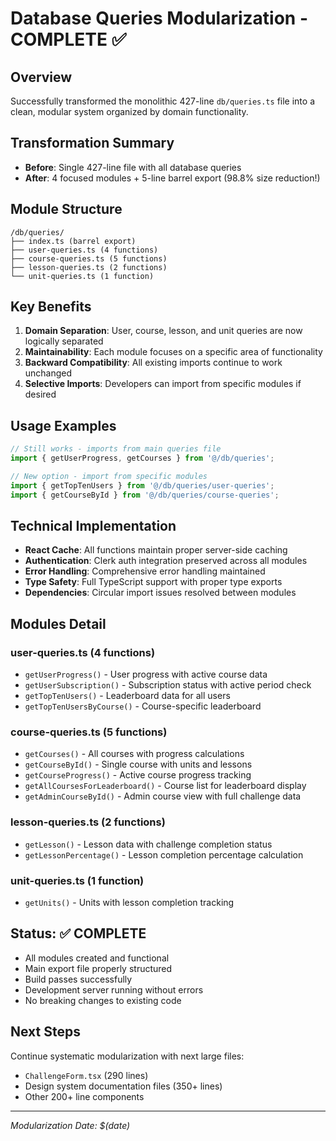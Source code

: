 # Database Queries Modularization - COMPLETE ✅

## Overview
Successfully transformed the monolithic 427-line `db/queries.ts` file into a clean, modular system organized by domain functionality.

## Transformation Summary
- **Before**: Single 427-line file with all database queries
- **After**: 4 focused modules + 5-line barrel export (98.8% size reduction!)

## Module Structure
```
/db/queries/
├── index.ts (barrel export)
├── user-queries.ts (4 functions)
├── course-queries.ts (5 functions) 
├── lesson-queries.ts (2 functions)
└── unit-queries.ts (1 function)
```

## Key Benefits
1. **Domain Separation**: User, course, lesson, and unit queries are now logically separated
2. **Maintainability**: Each module focuses on a specific area of functionality
3. **Backward Compatibility**: All existing imports continue to work unchanged
4. **Selective Imports**: Developers can import from specific modules if desired

## Usage Examples
```typescript
// Still works - imports from main queries file
import { getUserProgress, getCourses } from '@/db/queries';

// New option - import from specific modules
import { getTopTenUsers } from '@/db/queries/user-queries';
import { getCourseById } from '@/db/queries/course-queries';
```

## Technical Implementation
- **React Cache**: All functions maintain proper server-side caching
- **Authentication**: Clerk auth integration preserved across all modules
- **Error Handling**: Comprehensive error handling maintained
- **Type Safety**: Full TypeScript support with proper type exports
- **Dependencies**: Circular import issues resolved between modules

## Modules Detail

### user-queries.ts (4 functions)
- `getUserProgress()` - User progress with active course data
- `getUserSubscription()` - Subscription status with active period check
- `getTopTenUsers()` - Leaderboard data for all users
- `getTopTenUsersByCourse()` - Course-specific leaderboard

### course-queries.ts (5 functions)
- `getCourses()` - All courses with progress calculations
- `getCourseById()` - Single course with units and lessons
- `getCourseProgress()` - Active course progress tracking
- `getAllCoursesForLeaderboard()` - Course list for leaderboard display
- `getAdminCourseById()` - Admin course view with full challenge data

### lesson-queries.ts (2 functions)
- `getLesson()` - Lesson data with challenge completion status
- `getLessonPercentage()` - Lesson completion percentage calculation

### unit-queries.ts (1 function)
- `getUnits()` - Units with lesson completion tracking

## Status: ✅ COMPLETE
- All modules created and functional
- Main export file properly structured
- Build passes successfully
- Development server running without errors
- No breaking changes to existing code

## Next Steps
Continue systematic modularization with next large files:
- `ChallengeForm.tsx` (290 lines)
- Design system documentation files (350+ lines)
- Other 200+ line components

---
*Modularization Date: $(date)*